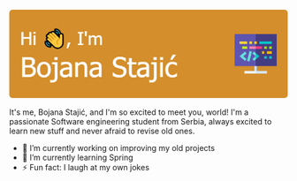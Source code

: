 

![Header](./header-image.png)


It's me, Bojana Stajić, and I'm so excited to meet you, world! I'm a passionate Software engineering student from Serbia, always excited to learn new stuff and never afraid to revise old ones.

- 🔭 I’m currently working on improving my old projects
- 🌱 I’m currently learning Spring
- ⚡ Fun fact: I laugh at my own jokes

